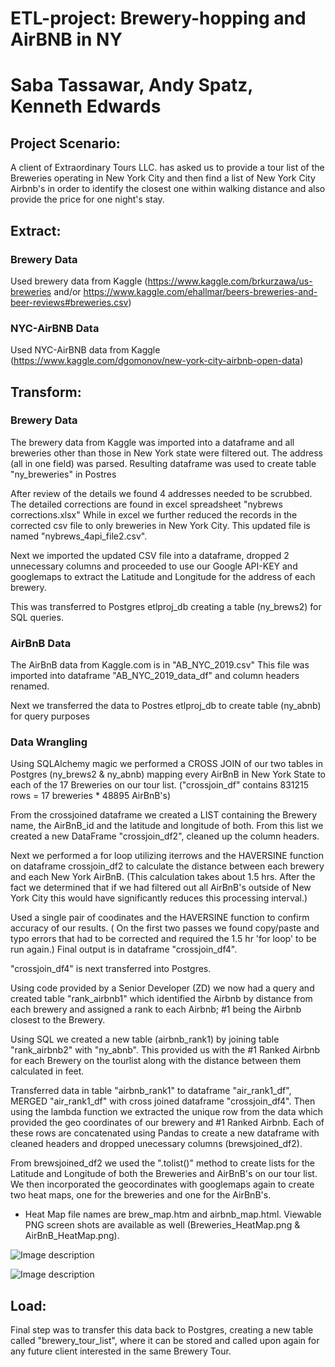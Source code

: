 # ETL-project: Brewery-hopping and AirBNB in NY
# Saba Tassawar, Andy Spatz, Kenneth Edwards

## Project Scenario:

A client of Extraordinary Tours LLC. has asked us to provide a tour list of the Breweries operating in New York City and then find a list of New York City Airbnb's in order to identify the closest one within walking distance and also provide the price for one night's stay.


## Extract: 
### Brewery Data
Used brewery data from Kaggle (https://www.kaggle.com/brkurzawa/us-breweries and/or        https://www.kaggle.com/ehallmar/beers-breweries-and-beer-reviews#breweries.csv) 
### NYC-AirBNB Data
Used NYC-AirBNB data from Kaggle (https://www.kaggle.com/dgomonov/new-york-city-airbnb-open-data)


## Transform:

### Brewery Data
The brewery data from Kaggle was imported into a dataframe and all breweries other than those in New York state were filtered out.
The address (all in one field) was parsed.
Resulting dataframe was used to create table "ny_breweries" in Postres

After review of the details we found 4 addresses needed to be scrubbed. The detailed corrections are found in excel spreadsheet "nybrews corrections.xlsx"
While in excel we further reduced the records in the corrected csv file to only breweries in New York City. 
This updated file is named "nybrews_4api_file2.csv".

Next we imported the updated CSV file into a dataframe, dropped 2 unnecessary columns and proceeded to use our Google API-KEY and googlemaps to extract the Latitude and Longitude for the address of each brewery.

This was transferred to Postgres etlproj_db creating a table (ny_brews2) for SQL queries.

### AirBnB Data
The AirBnB data from Kaggle.com is in "AB_NYC_2019.csv" This file was imported into dataframe "AB_NYC_2019_data_df" and column headers renamed.

Next we transferred the data to Postres etlproj_db to create table (ny_abnb) for query purposes

### Data Wrangling
Using SQLAlchemy magic we performed a CROSS JOIN of our two tables in Postgres (ny_brews2 & ny_abnb) mapping every AirBnB in New York State to each of the 17 Breweries on our tour list. ("crossjoin_df" contains 831215 rows = 17 breweries * 48895 AirBnB's)

From the crossjoined dataframe we created a LIST containing the Brewery name, the AirBnB_id and the latitude and longitude of both.
From this list we created a new DataFrame "crossjoin_df2", cleaned up the column headers. 

Next we performed a for loop utilizing iterrows and the HAVERSINE function on dataframe crossjoin_df2 to calculate the distance between each brewery and each New York AirBnB. (This calculation takes about 1.5 hrs. After the fact we determined that if we had filtered out all AirBnB's outside of New York City this would have significantly reduces this processing interval.)

Used a single pair of coodinates and the HAVERSINE function to confirm accuracy of our results. ( On the first two passes we found copy/paste and typo errors that had to be corrected and required the 1.5 hr 'for loop' to be run again.) Final output is in dataframe "crossjoin_df4".

"crossjoin_df4" is next transferred into Postgres.

Using code provided by a Senior Developer (ZD) we now had a query and created table "rank_airbnb1" which identified the Airbnb by distance from each brewery and assigned a rank to each Airbnb; #1 being the Airbnb closest to the Brewery.

Using SQL we created a new table (airbnb_rank1) by joining table "rank_airbnb2" with "ny_abnb". This provided us with the #1 Ranked Airbnb for each Brewery on the tourlist along with the distance between them calculated in feet.

Transferred data in table "airbnb_rank1" to dataframe "air_rank1_df", MERGED "air_rank1_df" with cross joined dataframe "crossjoin_df4". Then using the lambda function we extracted the unique row from the data which provided the geo coordinates of our brewery and #1 Ranked Airbnb. Each of these rows are concatenated using Pandas to create a new dataframe with cleaned headers and dropped unecessary columns (brewsjoined_df2).

From brewsjoined_df2 we used the ".tolist()" method to create lists for the Latitude and Longitude of both the Breweries and AirBnB's on our tour list. We then incorporated the geocordinates with googlemaps again to create two heat maps, one for the breweries and one for the AirBnB's.
* Heat Map file names are brew_map.htm and airbnb_map.html. Viewable PNG screen shots are available as well (Breweries_HeatMap.png & AirBnB_HeatMap.png).

![Image description](https://github.com/SabaTass/ETL-project/blob/master/Breweries_HeatMap.PNG)

![Image description](https://github.com/SabaTass/ETL-project/blob/master/AirBnB_HeatMap.PNG)


## Load: 

Final step was to transfer this data back to Postgres, creating a new table called "brewery_tour_list", where it can be stored and called upon again for any future client interested in the same Brewery Tour.
